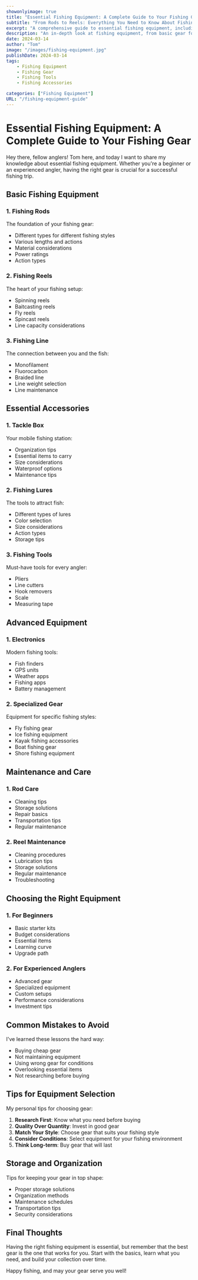 ```yaml
---
showonlyimage: true
title: "Essential Fishing Equipment: A Complete Guide to Your Fishing Gear"
subtitle: "From Rods to Reels: Everything You Need to Know About Fishing Equipment"
excerpt: "A comprehensive guide to essential fishing equipment, including rods, reels, lines, and accessories for different types of fishing."
description: "An in-depth look at fishing equipment, from basic gear for beginners to advanced equipment for experienced anglers."
date: 2024-03-14
author: "Tom"
image: "/images/fishing-equipment.jpg"
publishDate: 2024-03-14
tags:
    - Fishing Equipment
    - Fishing Gear
    - Fishing Tools
    - Fishing Accessories

categories: ["Fishing Equipment"]
URL: "/fishing-equipment-guide"
---
```


# Essential Fishing Equipment: A Complete Guide to Your Fishing Gear

Hey there, fellow anglers! Tom here, and today I want to share my knowledge about essential fishing equipment. Whether you're a beginner or an experienced angler, having the right gear is crucial for a successful fishing trip.

## Basic Fishing Equipment

### 1. Fishing Rods

The foundation of your fishing gear:
- Different types for different fishing styles
- Various lengths and actions
- Material considerations
- Power ratings
- Action types

### 2. Fishing Reels

The heart of your fishing setup:
- Spinning reels
- Baitcasting reels
- Fly reels
- Spincast reels
- Line capacity considerations

### 3. Fishing Line

The connection between you and the fish:
- Monofilament
- Fluorocarbon
- Braided line
- Line weight selection
- Line maintenance

## Essential Accessories

### 1. Tackle Box

Your mobile fishing station:
- Organization tips
- Essential items to carry
- Size considerations
- Waterproof options
- Maintenance tips

### 2. Fishing Lures

The tools to attract fish:
- Different types of lures
- Color selection
- Size considerations
- Action types
- Storage tips

### 3. Fishing Tools

Must-have tools for every angler:
- Pliers
- Line cutters
- Hook removers
- Scale
- Measuring tape

## Advanced Equipment

### 1. Electronics

Modern fishing tools:
- Fish finders
- GPS units
- Weather apps
- Fishing apps
- Battery management

### 2. Specialized Gear

Equipment for specific fishing styles:
- Fly fishing gear
- Ice fishing equipment
- Kayak fishing accessories
- Boat fishing gear
- Shore fishing equipment

## Maintenance and Care

### 1. Rod Care
- Cleaning tips
- Storage solutions
- Repair basics
- Transportation tips
- Regular maintenance

### 2. Reel Maintenance
- Cleaning procedures
- Lubrication tips
- Storage solutions
- Regular maintenance
- Troubleshooting

## Choosing the Right Equipment

### 1. For Beginners
- Basic starter kits
- Budget considerations
- Essential items
- Learning curve
- Upgrade path

### 2. For Experienced Anglers
- Advanced gear
- Specialized equipment
- Custom setups
- Performance considerations
- Investment tips

## Common Mistakes to Avoid

I've learned these lessons the hard way:
- Buying cheap gear
- Not maintaining equipment
- Using wrong gear for conditions
- Overlooking essential items
- Not researching before buying

## Tips for Equipment Selection

My personal tips for choosing gear:
1. **Research First**: Know what you need before buying
2. **Quality Over Quantity**: Invest in good gear
3. **Match Your Style**: Choose gear that suits your fishing style
4. **Consider Conditions**: Select equipment for your fishing environment
5. **Think Long-term**: Buy gear that will last

## Storage and Organization

Tips for keeping your gear in top shape:
- Proper storage solutions
- Organization methods
- Maintenance schedules
- Transportation tips
- Security considerations

## Final Thoughts

Having the right fishing equipment is essential, but remember that the best gear is the one that works for you. Start with the basics, learn what you need, and build your collection over time.

Happy fishing, and may your gear serve you well! 